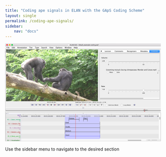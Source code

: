 ```yaml
---
title: "Coding ape signals in ELAN with the GApS Coding Scheme"
layout: single
permalink: /coding-ape-signals/
sidebar:
    nav: "docs"
---
```

![Alt text](../assets/images/Photo%20illustration%20coding%20ape%20gestures.png)

Use the sidebar menu to navigate to the desired section
